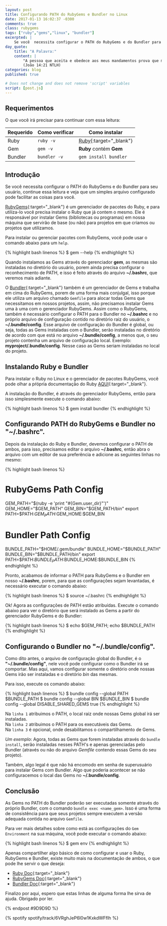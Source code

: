 ```yaml
---
layout: post
title: Configurando PATH do RubyGems e Bundler no Linux
date: 2017-01-13 16:02:37 -0300
comments: true
class: rubygems
tags: ["ruby","gems","linux", "bundler"]
excerpted: |
    Se você  necessita configurar o PATH do RubyGems e do Bundler para seu usuário, continue essa leitura e veja que um simples arquivo configurado pode facilitar as coisas para você.
day_quote:
    title: "A Palavra:"
    content: |
        "A pessoa que aceita e obedece aos meus mandamentos prova que me ama. E a pessoa que me ama será amado pelo meu Pai, e eu também a amarei e lhe mostrarei quem sou." <br>
        (João 14:21 NTLH)
categories: blog
published: true

# Does not change and does not remove 'script' variables
script: [post.js]
---
```


## Requerimentos

O que você irá precisar para continuar com essa leitura:

| Requerido       | Como verificar      | Como instalar  |
| --------------- | ------------------- | -------------- | 
| Ruby            | `ruby -v`           | [Ruby](https://www.ruby-lang.org){:target="_blank"} |
| Gem             | `gem -v`            | **Ruby** contém **Gem** |
| Bundler         | `bundler -v`        | `gem install bundler` |

## Introdução

 Se você  necessita configurar o PATH do RubyGems e do Bundler para seu usuário, continue essa leitura e veja que um simples arquivo configurado pode facilitar as coisas para você.
 
[RubyGems](https://pt.wikipedia.org/wiki/RubyGems){:target="_blank"} é um gerenciador de pacotes do Ruby, e para utiliza-lo você precisa instalar o Ruby que já contem o mesmo. Ele é responsável por instalar Gems (bibliotecas ou programas) em nossa máquina que servirão de base (ou não) para projetos em que criamos ou projetos que utilizamos. 

Para instalar ou gerenciar pacotes com RubyGems, você pode usar o comando abaixo para um `help`.

{% highlight bash linenos %}
$ gem --help
{% endhighlight %}

Quando instalamos as Gems através do gerenciador **gem**, as mesmas são instaladas no diretório do usuário, porem ainda precisa configurar o reconhecimento de PATH, e isso é feito através do arquivo **~/.bashrc**, que veremos mais adiante.

O [Bundler](https://bundler.io/){:target="_blank"} também é um gerenciador de Gems e trabalha em cima do RubyGems, porem de uma forma mais conjulgal, isso porque ele utiliza um arquivo chamado `Gemfile` para alocar todas Gems que necessitamos em nossos projetos, assim, não precisamos instalar Gems uma à uma com o gerenciador RubyGems. Assim como o RubyGems, também é necessário configurar o PATH para o Bundler no **~/.bashrc** e no próprio arquivo de configuração contido no diretório raiz do usuário, o **~/.bundle/config**. Esse arquivo de configuração do Bundler é global, ou seja, todas as Gems instaladas com o Bundler, serão instaladas no diretório de acordo com que está no arquivo **~/.bundle/config**, a menos que, o seu projeto contenha um arquivo de configuração local. Exemplo: **myproject/.bundle/config**. Nesse caso as Gems seriam instaladas no local do projeto.

## Instalando Ruby e Bundler

Para instalar o Ruby no Linux e o gerenciador de pacotes RubyGems, você pode olhar a pŕópria documentação do Ruby [AQUI](https://www.ruby-lang.org/pt/documentation/installation/#package-management-systems){:target="_blank"}.

A instalação do Bundler, é através do gerenciador RubyGems, então para isso simplesmente execute o comando abaixo:

{% highlight bash linenos %}
$ gem install bundler
{% endhighlight %}

## Configurando PATH do RubyGems e Bundler no "~/.bashrc".

Depois da instalação do Ruby e Bundler, devemos configurar o PATH de ambos, para isso, precisamos editar o arquivo **~/.bashrc**, então abra o arquivo com um editor de sua preferência e adicione as seguintes linhas no mesmo:

{% highlight bash linenos %}
# RubyGems Path Config
GEM_PATH="$(ruby -e 'print "#{Gem.user_dir}"')"
GEM_HOME="$GEM_PATH"
GEM_BIN="$GEM_PATH/bin"
export PATH=$PATH:$GEM_PATH:$GEM_HOME:$GEM_BIN
# Bundler Path Config
BUNDLE_PATH="$HOME/.gem/bundle"
BUNDLE_HOME="$BUNDLE_PATH"
BUNDLE_BIN="$BUNDLE_PATH/bin"
export PATH=$PATH:$BUNDLE_PATH:$BUNDLE_HOME:$BUNDLE_BIN
{% endhighlight %}

Pronto, acabamos de informar o PATH para RubyGems e o Bundler em nosso **~/.bashrc**, porem, para que as configurações sejam levantadas, é necessário executar o comando abaixo:

{% highlight bash linenos %}
$ source ~/.bashrc
{% endhighlight %}

Ok! Agora as configurações de PATH estão atribuídas. Execute o comando abaixo para ver o diretório que será instalado as Gems a partir do gerenciador RubyGems e do Bundler:

{% highlight bash linenos %}
$ echo $GEM_PATH; echo $BUNDLE_PATH
{% endhighlight %}

## Configurando o Bundler no "~/.bundle/config".

Como dito antes, o arquivo de configuração global do Bundler, é o **"~/.bundle/config"**, nele você pode configurar como o Bundler irá se comportar.
Mas aqui, vamos configurar somente o diretório onde nossas Gems irão ser instaladas e o diretório *bin* das mesmas. 

Para isso, execute os comando abaixo:

{% highlight bash linenos %}
$ bundle config --global PATH $BUNDLE_PATH
$ bundle config --global BIN $BUNDLE_BIN
$ bundle config --global DISABLE_SHARED_GEMS true
{% endhighlight %}

Na `linha 1` atribuimos o PATH, o local raiz onde nossas Gems global irá ser instaladas.   
Na `linha 2` atribuimos o PATH para os executáveis das Gems.   
Na `linha 3` é opcional, onde desabilitamos o compartilhamento de Gems.

*Um exemplo*: Agora, todas as Gems que forem instaladas através do `bundle install`, serão instaladas nesses PATH's e apenas gerenciadas pelo Bundler (através ou não do arquivo *Gemfile* contendo essas Gems do seu projeto).

Também, algo legal é que não há encomodo em senha de superusuário para instalar Gems com Bundler. Algo que poderia acontecer se não configuracemos o local das Gems no **~/.bundle/config**.

## Conclusão

As Gems no PATH do Bundler poderão ser executadas somente através do próprio Bundler, com o comando `bundle exec <name_gem>`. Isso é uma forma de consistência para que seus projetos sempre executem a versão adequada contida no arquivo `Gemfile`.

Para ver mais detalhes sobre como está as configurações do `Gem Environment` na sua máquina, você pode executar o comando abaixo:

{% highlight bash linenos %}
$ gem env
{% endhighlight %}

Apenas compartilher algo básico de como configurar e usar o Ruby, RubyGems e Bundler, existe muito mais na documentação de ambos, o que pode lhe servir o que deseja:

* [Ruby Doc](https://www.ruby-lang.org/pt/documentation/){:target="_blank"}
* [RubyGems Doc](http://guides.rubygems.org/rubygems-basics/){:target="_blank"}
* [Bundler Doc](https://bundler.io/docs.html){:target="_blank"}

Finalizo por aqui, espero que estas linhas de alguma forma lhe sirva de ajuda. Obrigado por ler.

{% endpost #9D9D9D %}

{% spotify spotify/track/6VRghJeP6I0w1KxkdWFfIh %}